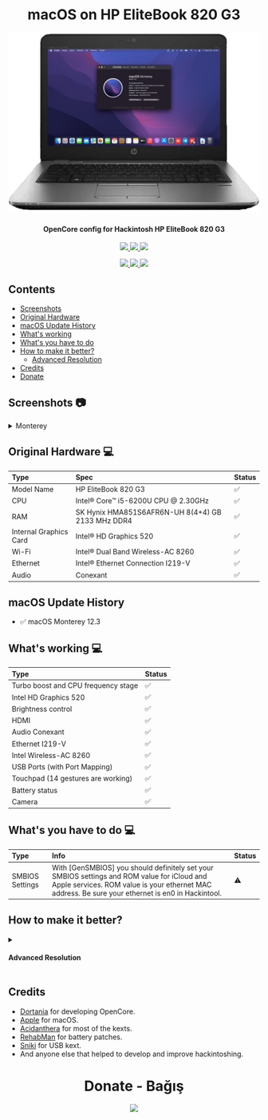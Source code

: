 <h1 align="center"> macOS on HP EliteBook 820 G3 </h1>

<p align="center">
  <img src="https://github.com/yusufklncc/HP-EliteBook-820-G3-Hackintosh/blob/main/Images/HP%20EliteBook%20820%20G3.png" width="600" alt="EliteBook 820 G3">
</p>

<h4 align="center"> OpenCore config for Hackintosh HP EliteBook 820 G3 </h4>

<p align="center">
<a href="https://www.apple.com/macos/monterey/">
  <img src="https://img.shields.io/badge/macOS-Monterey-purple" width="165"/> </a>
<a href="https://github.com/acidanthera/OpenCorePkg/releases">
  <img src="https://img.shields.io/badge/OpenCore-0.9.1-9cf" width="155"/> </a>
<a href="https://github.com/yusufklncc/Lenovo-Thinkpad-E570-Hackintosh/releases">
  <img src="https://img.shields.io/badge/release-EFI-blue.svg" width="115"/> </a>
</p>
<p align="center">
<a href="https://t.me/yusufklncc">
  <img src="https://img.shields.io/badge/-@yusufklncc-2CA5E0?logo=Telegram&logoColor=white" width="150"/> </a>
<a href="https://www.youtube.com/c/yusufklncc">
  <img src="https://img.shields.io/badge/-@yusufklncc-red?logo=YouTube&logoColor=white" width="150"/> </a>
<a href="https://www.paypal.com/paypalme/sevenpay">
  <img src="https://img.shields.io/badge/-@sevenpay-white?logo=PayPal" width="140"/> </a>

## Contents
  - [Screenshots](https://github.com/yusufklncc/HP-EliteBook-820-G3-Hackintosh#screenshots-)
  - [Original Hardware](https://github.com/yusufklncc/HP-EliteBook-820-G3-Hackintosh#original-hardware--)
  - [macOS Update History](https://github.com/yusufklncc/HP-EliteBook-820-G3-Hackintosh#macos-update-history)
  - [What's working](https://github.com/yusufklncc/HP-EliteBook-820-G3-Hackintosh#whats-working--)
  - [What's you have to do](https://github.com/yusufklncc/HP-EliteBook-820-G3-Hackintosh#whats-you-have-to-do--)
  - [How to make it better?](https://github.com/yusufklncc/HP-EliteBook-820-G3-Hackintosh#how-to-make-it-better)
    - [Advanced Resolution](https://github.com/yusufklncc/HP-EliteBook-820-G3-Hackintosh#advanced-resolution)
  - [Credits](https://github.com/yusufklncc/HP-EliteBook-820-G3-Hackintosh#credits)
  - [Donate](https://github.com/yusufklncc/yusfklncc/blob/main/Donate%20-%20Bağış.md)
  
## Screenshots 📷

<details>
<summary>Monterey</summary>
<p align="center">
  <img src="https://github.com/yusufklncc/HP-EliteBook-820-G3-Hackintosh/blob/main/Images/Monterey.png">
</p>
</details>

## Original Hardware  💻

Type | Spec | Status
:---------|:---------|:----------
Model Name      | HP EliteBook 820 G3 | ✅
CPU              | Intel® Core™ i5-6200U CPU @ 2.30GHz | ✅
RAM           | SK Hynix HMA851S6AFR6N-UH 8(4+4) GB 2133 MHz DDR4 | ✅
Internal Graphics Card | Intel® HD Graphics 520 | ✅
Wi-Fi             | Intel® Dual Band Wireless-AC 8260 | ✅
Ethernet          | Intel® Ethernet Connection I219-V | ✅
Audio       | Conexant | ✅
 
## macOS Update History
- ✅ macOS Monterey 12.3

## What's working  💻
  
Type | Status
:---------|:---------
Turbo boost and CPU frequency stage |  ✅  
Intel HD Graphics 520              |  ✅  
Brightness control                  |  ✅  
HDMI                                |  ✅  
Audio Conexant            |  ✅  
Ethernet I219-V            |  ✅  
Intel Wireless-AC 8260         |  ✅  
USB Ports (with Port Mapping)        |  ✅  
Touchpad (14 gestures are working)   |  ✅  
Battery status   |  ✅  
Camera   |  ✅  
 
## What's you have to do  💻
  
Type | Info | Status
:---------|:---------|:----------
SMBIOS Settings  | With [GenSMBIOS] you should definitely set your SMBIOS settings and ROM value for iCloud and Apple services. ROM value is your ethernet MAC address. Be sure your ethernet is en0 in Hackintool. |  ⚠️

## How to make it better?
<details>  
  <summary><h4>Advanced Resolution</h4></summary>

- Use RDM for 1600x900 resolution which i am using currently. 
  - [Download RDM](https://disk.yandex.com.tr/d/D9TtO3QEqAbtww)
 
## How to Use?
- Download and open RDM.app. Follow images below.
<img src="https://github.com/yusufklncc/Lenovo-Thinkpad-E570-Hackintosh/blob/main/Images/RDM/RDM%201680x1050.png" alt="1680x1050" width="600"> 

- Set resolution 1680x1050.
<img src="https://github.com/yusufklncc/Lenovo-Thinkpad-E570-Hackintosh/blob/main/Images/RDM/RDM%20Edit%20Button.png" alt="RDM Edit Button" width="600"> 

<img src="https://github.com/yusufklncc/Lenovo-Thinkpad-E570-Hackintosh/blob/main/Images/RDM/RDM%20Resolution%20Settings.png" alt="RDM Resolution Settings" width="600"> 

- Set what resolution you want. Click save, enter password and reboot.
<img src="https://github.com/yusufklncc/Lenovo-Thinkpad-E570-Hackintosh/blob/main/Images/RDM/RDM%201600x900.png" alt="1600x900" width="600">  

- Open RMD and select resolution what you want. This is only once.
</details>  
  
      
## Credits
  
 - [Dortania](https://dortania.github.io) for developing OpenCore.
 - [Apple](https://www.apple.com) for macOS.
 - [Acidanthera](https://github.com/acidanthera) for most of the kexts.
 - [RehabMan](https://github.com/RehabMan) for battery patches.
 - [Sniki](https://github.com/Sniki) for USB kext.
 - And anyone else that helped to develop and improve hackintoshing.

<h1 align="center"> Donate - Bağış </h1>
<p align="center">
<a href="https://github.com/yusufklncc/yusfklncc/blob/main/Donate%20-%20Ba%C4%9F%C4%B1%C5%9F.md">
  <img src="https://github.com/yusufklncc/yusfklncc/blob/main/Resources/Donate.png" width="300">
